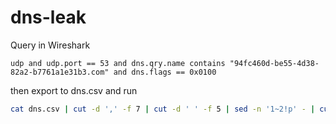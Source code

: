 # dns-leak
Query in Wireshark
```
udp and udp.port == 53 and dns.qry.name contains "94fc460d-be55-4d38-82a2-b7761a1e31b3.com" and dns.flags == 0x0100
```
then export to dns.csv and run
```bash
cat dns.csv | cut -d ',' -f 7 | cut -d ' ' -f 5 | sed -n '1~2!p' - | cut -d '.' -f 2 | base64 --decode
```
